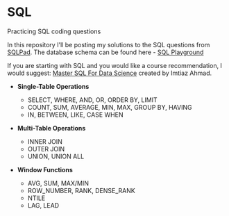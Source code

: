 # SQL
Practicing SQL coding questions

In this repository I'll be posting my solutions to the SQL questions from [SQLPad](https://sqlpad.io/).
The database schema can be found here - [SQL Playground](https://sqlpad.io/sql-playground/)

If you are starting with SQL and you would like a course recommendation, I would suggest: [Master SQL For Data Science](https://www.udemy.com/course/master-sql-for-data-science/) created by Imtiaz Ahmad.

+ **Single-Table Operations**
  + SELECT, WHERE, AND, OR, ORDER BY, LIMIT
  + COUNT, SUM, AVERAGE, MIN, MAX, GROUP BY, HAVING
  + IN, BETWEEN, LIKE, CASE WHEN

+ **Multi-Table Operations**
  + INNER JOIN
  + OUTER JOIN
  + UNION, UNION ALL
 
+ **Window Functions**
  + AVG, SUM, MAX/MIN
  + ROW_NUMBER, RANK, DENSE_RANK
  + NTILE
  + LAG, LEAD
